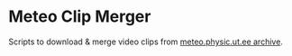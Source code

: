 # Meteo Clip Merger
Scripts to download &amp; merge video clips from [meteo.physic.ut.ee archive](https://meteo.physic.ut.ee/webcam/uus/archive/).
